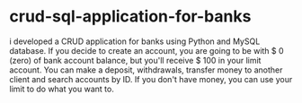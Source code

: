 # crud-sql-application-for-banks
i developed a CRUD application for banks using Python and MySQL database. If you decide to create an account, you are going to be with $ 0 (zero) of bank account balance,
but you'll receive $ 100 in your limit account. You can make a deposit, withdrawals, transfer money to another client and search accounts by ID. If you don't have money, 
you can use your limit to do what you want to.
